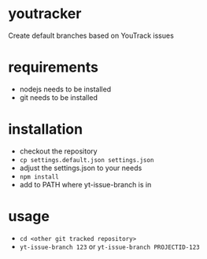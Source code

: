 # youtracker
Create default branches based on YouTrack issues

# requirements
- nodejs needs to be installed
- git needs to be installed

# installation
- checkout the repository
- `cp settings.default.json settings.json`
- adjust the settings.json to your needs
- `npm install`
- add to PATH where yt-issue-branch is in

# usage
- `cd <other git tracked repository>`
- `yt-issue-branch 123` or `yt-issue-branch PROJECTID-123`
